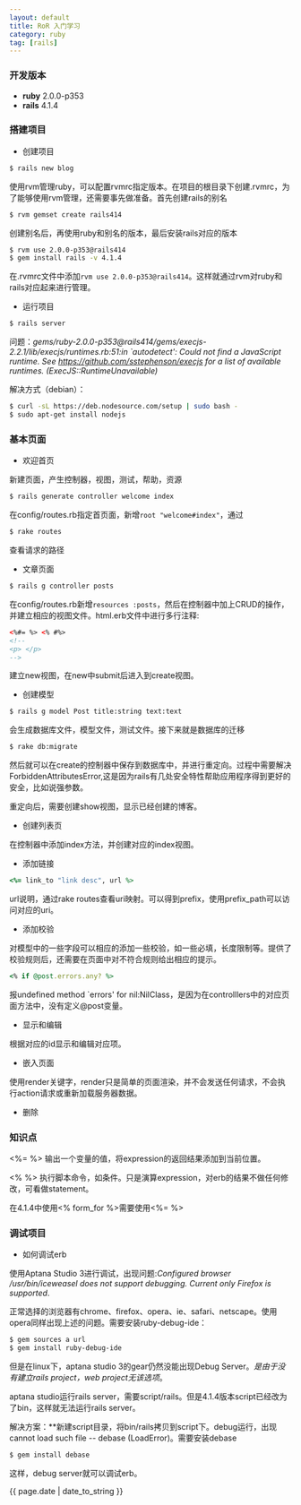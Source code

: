 ```yaml
---
layout: default
title: RoR 入门学习
category: ruby
tag: [rails]
---
```


### 开发版本 ###
+ **ruby** 2.0.0-p353  
+ **rails** 4.1.4

### 搭建项目 ###

* 创建项目

``` sh
$ rails new blog
```
使用rvm管理ruby，可以配置rvmrc指定版本。在项目的根目录下创建.rvmrc，为了能够使用rvm管理，还需要事先做准备。首先创建rails的别名

``` sh
$ rvm gemset create rails414
```
创建别名后，再使用ruby和别名的版本，最后安装rails对应的版本

``` sh
$ rvm use 2.0.0-p353@rails414
$ gem install rails -v 4.1.4
```
在.rvmrc文件中添加`rvm use 2.0.0-p353@rails414`。这样就通过rvm对ruby和rails对应起来进行管理。

<!-- more -->

* 运行项目

``` sh
$ rails server
```
问题：_gems/ruby-2.0.0-p353@rails414/gems/execjs-2.2.1/lib/execjs/runtimes.rb:51:in \`autodetect': Could not find a JavaScript runtime. See https://github.com/sstephenson/execjs for a list of available runtimes. (ExecJS::RuntimeUnavailable)_

解决方式（debian）：

``` sh
$ curl -sL https://deb.nodesource.com/setup | sudo bash -
$ sudo apt-get install nodejs
```

### 基本页面 ###

* 欢迎首页

新建页面，产生控制器，视图，测试，帮助，资源

``` sh
$ rails generate controller welcome index
```
在config/routes.rb指定首页面，新增`root "welcome#index"`，通过

``` sh
$ rake routes
```
查看请求的路径

* 文章页面

```sh
$ rails g controller posts
```
在config/routes.rb新增`resources :posts`，然后在控制器中加上CRUD的操作，并建立相应的视图文件。html.erb文件中进行多行注释:

``` html
<%#= %> <% #%>
<!--
<p> </p>
-->
``` 
建立new视图，在new中submit后进入到create视图。
   
* 创建模型

```sh
$ rails g model Post title:string text:text
```
会生成数据库文件，模型文件，测试文件。接下来就是数据库的迁移

``` sh
$ rake db:migrate
``` 
然后就可以在create的控制器中保存到数据库中，并进行重定向。过程中需要解决ForbiddenAttributesError,这是因为rails有几处安全特性帮助应用程序得到更好的安全，比如说强参数。

重定向后，需要创建show视图，显示已经创建的博客。

* 创建列表页

在控制器中添加index方法，并创建对应的index视图。

* 添加链接

``` ruby
<%= link_to "link desc", url %>
```
url说明，通过rake routes查看uri映射。可以得到prefix，使用prefix\_path可以访问对应的uri。

*  添加校验

对模型中的一些字段可以相应的添加一些校验，如一些必填，长度限制等。提供了校验规则后，还需要在页面中对不符合规则给出相应的提示。

``` ruby
<% if @post.errors.any? %>
```
报undefined method `errors' for nil:NilClass，是因为在controlllers中的对应页面方法中，没有定义@post变量。

* 显示和编辑

根据对应的id显示和编辑对应项。

* 嵌入页面

使用render关键字，render只是简单的页面渲染，并不会发送任何请求，不会执行action请求或重新加载服务器数据。

* 删除

### 知识点 ###

<%= %> 输出一个变量的值，将expression的返回结果添加到当前位置。

<% %> 执行脚本命令，如条件。只是演算expression，对erb的结果不做任何修改，可看做statement。

在4.1.4中使用<% form_for %>需要使用<%= %>

### 调试项目 ###

* 如何调试erb

使用Aptana Studio 3进行调试，出现问题:_Configured browser /usr/bin/iceweasel does not support debugging. Current only Firefox is supported_.

正常选择的浏览器有chrome、firefox、opera、ie、safari、netscape。使用opera同样出现上述的问题。需要安装ruby-debug-ide：

``` sh
$ gem sources a url
$ gem install ruby-debug-ide
```
但是在linux下，aptana studio 3的gear仍然没能出现Debug Server。_是由于没有建立rails project，web project无该选项_。

aptana studio运行rails server，需要script/rails。但是4.1.4版本script已经改为了bin，这样就无法运行rails server。

解决方案：**新建script目录，将bin/rails拷贝到script下。debug运行，出现cannot load such file -- debase (LoadError)。需要安装debase

``` sh
$ gem install debase
```
这样，debug server就可以调试erb。  

{{ page.date | date_to_string }}

